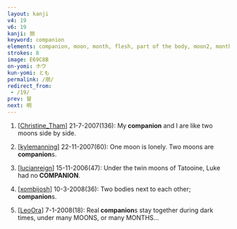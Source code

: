 ```yaml
---
layout: kanji
v4: 19
v6: 19
kanji: 朋
keyword: companion
elements: companion, moon, month, flesh, part of the body, moon2, month2, flesh2, part of the body2
strokes: 8
image: E69C8B
on-yomi: ホウ
kun-yomi: とも
permalink: /朋/
redirect_from:
 - /19/
prev: 冒
next: 明
---
```


1) [<a href="http://kanji.koohii.com/profile/Christine_Tham">Christine_Tham</a>] 21-7-2007(136): My<strong> companion</strong> and I are like two moons side by side.

2) [<a href="http://kanji.koohii.com/profile/kylemanning">kylemanning</a>] 22-11-2007(60): One moon is lonely. Two moons are<strong> companion</strong>s.

3) [<a href="http://kanji.koohii.com/profile/lucianreign">lucianreign</a>] 15-11-2006(47): Under the twin moons of Tatooine, Luke had no<strong> COMPANION</strong>.

4) [<a href="http://kanji.koohii.com/profile/xombijosh">xombijosh</a>] 10-3-2008(36): Two bodies next to each other;<strong> companion</strong>s.

5) [<a href="http://kanji.koohii.com/profile/LeoOra">LeoOra</a>] 7-1-2008(18): Real<strong> companion</strong>s stay together during dark times, under many MOONS, or many MONTHS...

